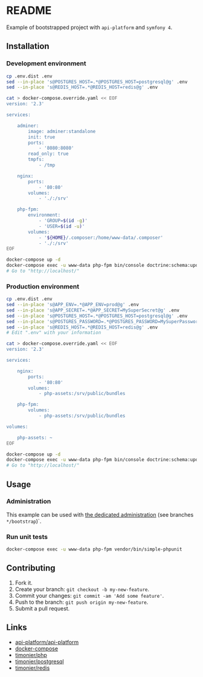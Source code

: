 # README

Example of bootstrapped project with `api-platform` and `symfony 4`.

## Installation

### Development environment

```sh
cp .env.dist .env
sed --in-place 's@POSTGRES_HOST=.*@POSTGRES_HOST=postgresql@g' .env
sed --in-place 's@REDIS_HOST=.*@REDIS_HOST=redis@g' .env

cat > docker-compose.override.yaml << EOF
version: '2.3'

services:

    adminer:
        image: adminer:standalone
        init: true
        ports:
            - '8080:8080'
        read_only: true
        tmpfs:
            - /tmp

    nginx:
        ports:
            - '80:80'
        volumes:
            - './:/srv'

    php-fpm:
        environment:
            - 'GROUP=$(id -g)'
            - 'USER=$(id -u)'
        volumes:
            - '${HOME}/.composer:/home/www-data/.composer'
            - './:/srv'
EOF

docker-compose up -d
docker-compose exec -u www-data php-fpm bin/console doctrine:schema:update --force
# Go to "http://localhost/"
```

### Production environment

```sh
cp .env.dist .env
sed --in-place 's@APP_ENV=.*@APP_ENV=prod@g' .env
sed --in-place 's@APP_SECRET=.*@APP_SECRET=MySuperSecret@g' .env
sed --in-place 's@POSTGRES_HOST=.*@POSTGRES_HOST=postgresql@g' .env
sed --in-place 's@POSTGRES_PASSWORD=.*@POSTGRES_PASSWORD=MySuperPassword@g' .env
sed --in-place 's@REDIS_HOST=.*@REDIS_HOST=redis@g' .env
# Edit ".env" with your information

cat > docker-compose.override.yaml << EOF
version: '2.3'

services:

    nginx:
        ports:
            - '80:80'
        volumes:
            - php-assets:/srv/public/bundles

    php-fpm:
        volumes:
            - php-assets:/srv/public/bundles

volumes:

    php-assets: ~
EOF

docker-compose up -d
docker-compose exec -u www-data php-fpm bin/console doctrine:schema:update --force
# Go to "http://localhost/"
```

## Usage

### Administration

This example can be used with [the dedicated administration](https://github.com/mauchede/example-api-platform-admin) (see branches `*/bootstrap`)`.

### Run unit tests

```sh
docker-compose exec -u www-data php-fpm vendor/bin/simple-phpunit
```

## Contributing

1. Fork it.
2. Create your branch: `git checkout -b my-new-feature`.
3. Commit your changes: `git commit -am 'Add some feature'`.
4. Push to the branch: `git push origin my-new-feature`.
5. Submit a pull request.

## Links

* [api-platform/api-platform](https://github.com/api-platform/api-platform)
* [docker-compose](https://docs.docker.com/compose/)
* [timonier/php](https://github.com/timonier/php)
* [timonier/postgresql](https://github.com/timonier/postgresql)
* [timonier/redis](https://github.com/timonier/postgresql)
